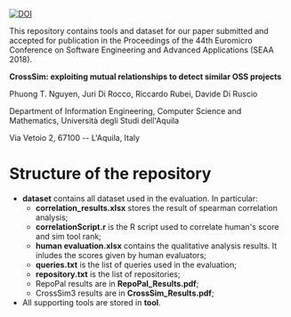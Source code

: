 [![DOI](https://zenodo.org/badge/112594762.svg)](https://zenodo.org/badge/latestdoi/112594762)

This repository contains tools and dataset for our paper submitted and accepted for publication in the Proceedings of the 44th Euromicro Conference on Software Engineering and Advanced Applications (SEAA 2018).

<b>CrossSim: exploiting mutual relationships to detect similar OSS projects</b>

Phuong T. Nguyen, Juri Di Rocco, Riccardo Rubei, Davide Di Ruscio

Department of Information Engineering, Computer Science and Mathematics,
Università degli Studi dell'Aquila

Via Vetoio 2, 67100 -- L'Aquila, Italy

# Structure of the repository
* <b>dataset</b> contains all dataset used in the evaluation. In particular:
  * <b>correlation_results.xlsx</b> stores the result of spearman correlation analysis;
  * <b>correlationScript.r</b> is the R script used to correlate human's score and sim tool rank;
  * <b>human evaluation.xlsx</b> contains the qualitative analysis results. It inludes the scores given by human evaluators;
  * <b>queries.txt</b> is the list of queries used in the evaluation;
  * <b>repository.txt</b> is the list of repositories;
  * RepoPal results are in <b>RepoPal_Results.pdf</b>;
  * CrossSim3 results are in <b>CrossSim_Results.pdf</b>;
* All supporting tools are stored in <b>tool</b>.
